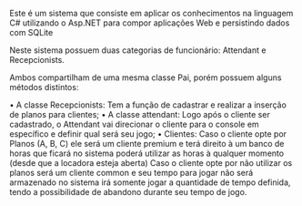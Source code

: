 
Este é um sistema que consiste em aplicar os conhecimentos na linguagem C# utilizando o Asp.NET para compor aplicações Web e persistindo dados com SQLite

Neste sistema possuem duas categorias de funcionário: Attendant e Recepcionists.

Ambos compartilham de uma mesma classe Pai, porém possuem alguns métodos distintos:
	
 • A classe Recepcionists:
    Tem a função de cadastrar e realizar a inserção de planos para clientes;
 • A classe attendant:
    Logo após o cliente ser cadastrado, o Attendant vai direcionar o cliente para o console em específico e definir qual será seu jogo;
 • Clientes:
	Caso o cliente opte por Planos (A, B, C) ele será um cliente premium e terá direito à um banco de horas que ficará no sistema 
	poderá utilizar as horas à qualquer momento (desde que a locadora esteja aberta)
	Caso o cliente opte por não utilizar os planos será um cliente common e seu tempo para jogar não será armazenado no sistema
	irá somente jogar a quantidade de tempo definida, tendo a possibilidade de abandono durante seu tempo de jogo.
        
